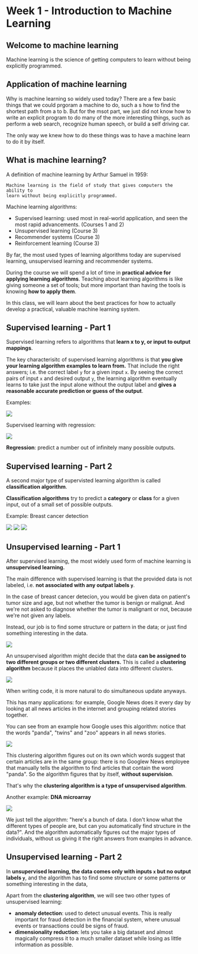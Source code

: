 # Week 1 - Introduction to Machine Learning

## Welcome to machine learning

Machine learning is the science of getting computers to learn without being explicitly programmed.

## Application of machine learning

Why is machine learning so widely used today? There are a few basic things that we could prgoram a machine to do, such a s how to find the shortest path from a to b. But for the msot part, we just did not know how to write an explicit program to do many of the more interesting things, such as perform a web search, recognize human speech, or build a self driving car.

The only way we knew how to do these things was to have a machine learn to do it by itself.

## What is machine learning?

A definition of machine learning by Arthur Samuel in 1959:

```
Machine learning is the field of study that gives computers the ability to
learn without being explicitly programmed.
```

Machine learning algorithms:

- Supervised learning: used most in real-world application, and seen the most rapid advancements. (Courses 1 and 2)
- Unsupervised learning (Course 3)
- Recommender systems (Course 3)
- Reinforcement learning (Course 3)

By far, the most used types of learning algorithms today are supervised learning, unsupervised learning and recommender systems.

During the course we will spend a lot of time in **practical advice for applying learning algorithms**. Teaching about learning algorithms is like giving someone a set of tools; but more important than having the tools is knowing **how to apply them**.

In this class, we will learn about the best practices for how to actually develop a practical, valuable machine learning system.

## Supervised learning - Part 1

Supervised learning refers to algorithms that **learn x to y, or input to output mappings**.

The key characterisitc of supervised learning algorithms is that **you give your learning algorithm examples to learn from.** That include the right answers; i.e. the correct label `y` for a given input `x`. By seeing the correct pairs of input `x` and desired output `y`, the learning algorithm eventually learns to take just the input alone without the output label and **gives a reasonable accurate prediction or guess of the output**.

Examples:

![](./img/2023-09-04-22-34-33.png)

Supervised learning with regression:

![](./img/2023-09-04-22-35-53.png)

**Regression**: predict a number out of infinitely many possible outputs.

## Supervised learning - Part 2

A second major type of supervisted learning algorithm is called **classification algorithm**.

**Classification algorithms** try to predict a **category** or **class** for a given input, out of a small set of possible outputs. 

Example: Breast cancer detection

![](./img/2023-09-04-22-45-22.png) 
![](./img/2023-09-04-22-45-56.png) 
![](./img/2023-09-04-22-46-40.png)

## Unsupervised learning - Part 1

After supervised learning, the most widely used form of machine learning is **unsupervised learning.**

The main difference with supervised learning is that the provided data is not labeled, i.e. **not associated with any outpat labels `y`**.

In the case of breast cancer detecion, you would be given data on patient's tumor size and age, but not whether the tumor is benign or malignat. And we're not asked to diagnose whether the tumor is malignant or not, because we're not given any labels.

Instead, our job is to find some structure or pattern in the data; or just find something interesting in the data.

![](./img/2023-09-04-22-53-52.png)

An unsupervised algorithm might decide that the data **can be assigned to two different groups or two different clusters.** This is called a **clustering algorithm** because it places the unlabled data into different clusters.

![](2023-10-29-22-38-04.png)

When writing code, it is more natural to do simultaneous update anyways.



This has many applications: for example, Google News does it every day by looking at all news articles in the internet and grouping related stories together.

You can see from an example how Google uses this algorithm: notice that the words "panda", "twins" and "zoo" appears in all news stories.

![](./img/2023-09-04-22-59-04.png)

This clustering algorithm figures out on its own which words suggest that certain articles are in the same group: there is no Googlew News employee that manually tells the algorithm to find articles that contain the word "panda". So the algorithm figures that by itself, **without supervision**.

That's why the **clustering algorithm is a type of unsupervised algorithm**.

Another example: **DNA microarray**

![](./img/2023-09-04-23-03-21.png)

We just tell the algorithm: "here's a bunch of data. I don't know what the different types of people are, but can you automatically find structure in the data?". And the algorithm automatically figures out the major types of individuals, without us giving it the right answers from examples in advance.

## Unsupervised learning - Part 2

In **unsupervised learning, the data comes only with inputs `x` but no output labels `y`**, and the algorithm has to find some structure or some patterns or something interesting in the data,

Apart from the **clustering algorithm**, we will see two other types of unsupervised learning:

- **anomaly detection**: used to detect unusual events. This is really important for fraud detection in the financial system, where unusual events or transactions could be signs of fraud. 
- **dimensionality reduction**: lets you take a big dataset and almost magically compress it to a much smaller dataset while losing as little information as possible.

